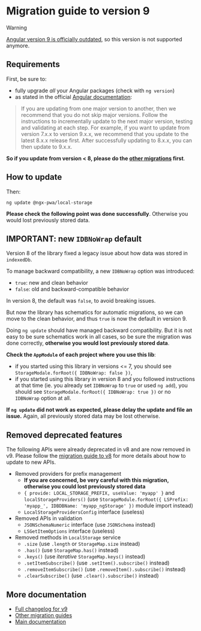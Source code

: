 # Migration guide to version 9

> [!WARNING]
> [Angular version 9 is officially outdated](https://angular.dev/reference/versions), so this version is not supported anymore.

## Requirements

First, be sure to:
- fully upgrade *all* your Angular packages (check with `ng version`)
- as stated in the official [Angular documentation](https://angular.dev/reference/versions):

> If you are updating from one major version to another, then we recommend that you do not skip major versions. Follow the instructions to incrementally update to the next major version, testing and validating at each step. For example, if you want to update from version 7.x.x to version 9.x.x, we recommend that you update to the latest 8.x.x release first. After successfully updating to 8.x.x, you can then update to 9.x.x.

**So if you update from version < 8, please do the [other migrations](../MIGRATION.md) first**.

## How to update

Then:

```
ng update @ngx-pwa/local-storage
```

**Please check the following point was done successfully**. Otherwise you would lost previously stored data.

## IMPORTANT: new `IDBNoWrap` default

Version 8 of the library fixed a legacy issue about how data was stored in `indexedDb`.

To manage backward compatibility, a new `IDBNoWrap` option was introduced:
- `true`: new and clean behavior
- `false`: old and backward-compatible behavior

In version 8, the default was `false`, to avoid breaking issues.

But now the library has schematics for automatic migrations, so we can move to the clean behavior, and thus `true` is now the default in version 9.

Doing `ng update` should have managed backward compatibility. But it is not easy to be sure schematics work in all cases, so be sure the migration was done correctly, **otherwise you would lost previously stored data**.

**Check the `AppModule` of each project where you use this lib**:
- if you started using this library in versions <= 7, you should see `StorageModale.forRoot({ IDBNoWrap: false })`,
- if you started using this library in version 8 and you followed instructions at that time (ie. you already set `IDBNoWrap` to `true` or used `ng add`), you should see `StorageModale.forRoot({ IDBNoWrap: true })` or no `IDBNoWrap` option at all.

**If `ng update` did not work as expected, please delay the update and file an issue.** Again, all previously stored data may be lost otherwise.

## Removed deprecated features

The following APIs were already deprecated in v8 and are now removed in v9. Please follow the [migration guide to v8](./MIGRATION_TO_V8.md) for more details about how to update to new APIs.

- Removed providers for prefix management
  - **If you are concerned, be very careful with this migration, otherwise you could lost previously stored data**
  - `{ provide: LOCAL_STORAGE_PREFIX, useValue: 'myapp' }` and `localStorageProviders()` (use `StorageModule.forRoot({ LSPrefix: 'myapp_', IDBDBName: 'myapp_ngStorage' })` module import instead)
  - `LocalStorageProvidersConfig` interface (useless)
- Removed APIs in validation
  - `JSONSchemaNumeric` interface (use `JSONSchema` instead)
  - `LSGetItemOptions` interface (useless)
- Removed methods in `LocalStorage` service
  - `.size` (use `.length` or `StorageMap.size` instead)
  - `.has()` (use `StorageMap.has()` instead)
  - `.keys()` (use *iterative* `StorageMap.keys()` instead)
  - `.setItemSubscribe()` (use `.setItem().subscribe()` instead)
  - `.removeItemSubscribe()` (use `.removeItem().subscribe()` instead)
  - `.clearSubscribe()` (use `.clear().subscribe()` instead)

## More documentation

- [Full changelog for v9](../CHANGELOG.md)
- [Other migration guides](../MIGRATION.md)
- [Main documentation](../README.md)
